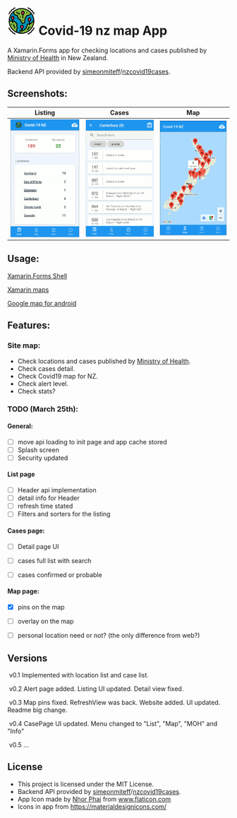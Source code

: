 # <img src="./assets/epidemic_512.png" alt="Icon" width="64" />  Covid-19 nz map App

A Xamarin.Forms app for checking locations and cases published by [Ministry of Health](https://www.health.govt.nz/our-work/diseases-and-conditions/covid-19-novel-coronavirus/covid-19-current-cases) in New Zealand.

Backend API provided by [simeonmiteff](https://github.com/simeonmiteff)/[nzcovid19cases](https://github.com/simeonmiteff/nzcovid19cases).



## Screenshots:

|                      Listing                      |                       Cases                       |                        Map                        |
| :-----------------------------------------------: | :-----------------------------------------------: | :-----------------------------------------------: |
| <img src=".\assets\screenshot1.png" width="200" > | <img src=".\assets\screenshot2.png" width="200" > | <img src=".\assets\screenshot3.png" width="200" > |




## Usage:

[Xamarin.Forms Shell](https://docs.microsoft.com/en-us/xamarin/xamarin-forms/app-fundamentals/shell/)

[Xamarin maps](https://docs.microsoft.com/en-us/xamarin/xamarin-forms/user-interface/map/)

[Google map for android](https://developers.google.com/maps/documentation/android-sdk/intro)



## Features:

### Site map:

* Check locations and cases published by [Ministry of Health](https://www.health.govt.nz/our-work/diseases-and-conditions/covid-19-novel-coronavirus/covid-19-current-cases).
* Check cases detail.
* Check Covid19 map for NZ.
* Check alert level.
* Check stats?

### TODO (March 25th):

#### General:

- [ ] move api loading to init page and app cache stored
- [ ] Splash screen
- [ ] Security updated

#### List page

- [ ] Header api implementation
- [ ] detail info for Header
- [ ] refresh time stated
- [ ] Filters and sorters for the listing

#### Cases page:

- [ ] Detail page UI
- [ ] cases full list with search
- [ ] cases confirmed or probable


#### Map page:

- [x] pins on the map
- [ ] overlay on the map
- [ ] personal location need or not? (the only difference from web?) 



## Versions

​	v0.1	Implemented with location list and case list.

​	v0.2	Alert page added. Listing UI updated. Detail view fixed.

​	v0.3	Map pins fixed. RefreshView was back. Website added. UI updated. Readme big change.

​	v0.4	CasePage UI updated. Menu changed to "List", "Map", "MOH" and "Info"

​	v0.5	...



## License

* This project is licensed under the MIT License.
* Backend API provided by [simeonmiteff](https://github.com/simeonmiteff)/[nzcovid19cases](https://github.com/simeonmiteff/nzcovid19cases).
* App Icon made by [Nhor Phai](https://www.flaticon.com/authors/nhor-phai) from www.flaticon.com
* Icons in app from https://materialdesignicons.com/

